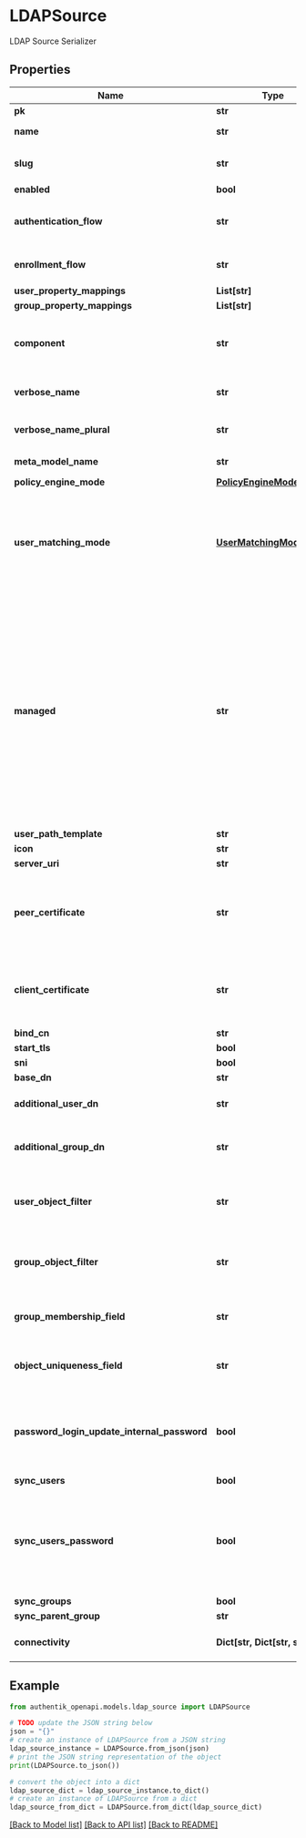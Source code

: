 # LDAPSource

LDAP Source Serializer

## Properties

Name | Type | Description | Notes
------------ | ------------- | ------------- | -------------
**pk** | **str** |  | [readonly] 
**name** | **str** | Source&#39;s display Name. | 
**slug** | **str** | Internal source name, used in URLs. | 
**enabled** | **bool** |  | [optional] 
**authentication_flow** | **str** | Flow to use when authenticating existing users. | [optional] 
**enrollment_flow** | **str** | Flow to use when enrolling new users. | [optional] 
**user_property_mappings** | **List[str]** |  | [optional] 
**group_property_mappings** | **List[str]** |  | [optional] 
**component** | **str** | Get object component so that we know how to edit the object | [readonly] 
**verbose_name** | **str** | Return object&#39;s verbose_name | [readonly] 
**verbose_name_plural** | **str** | Return object&#39;s plural verbose_name | [readonly] 
**meta_model_name** | **str** | Return internal model name | [readonly] 
**policy_engine_mode** | [**PolicyEngineMode**](PolicyEngineMode.md) |  | [optional] 
**user_matching_mode** | [**UserMatchingModeEnum**](UserMatchingModeEnum.md) | How the source determines if an existing user should be authenticated or a new user enrolled. | [optional] 
**managed** | **str** | Objects that are managed by authentik. These objects are created and updated automatically. This flag only indicates that an object can be overwritten by migrations. You can still modify the objects via the API, but expect changes to be overwritten in a later update. | [readonly] 
**user_path_template** | **str** |  | [optional] 
**icon** | **str** |  | [readonly] 
**server_uri** | **str** |  | 
**peer_certificate** | **str** | Optionally verify the LDAP Server&#39;s Certificate against the CA Chain in this keypair. | [optional] 
**client_certificate** | **str** | Client certificate to authenticate against the LDAP Server&#39;s Certificate. | [optional] 
**bind_cn** | **str** |  | [optional] 
**start_tls** | **bool** |  | [optional] 
**sni** | **bool** |  | [optional] 
**base_dn** | **str** |  | 
**additional_user_dn** | **str** | Prepended to Base DN for User-queries. | [optional] 
**additional_group_dn** | **str** | Prepended to Base DN for Group-queries. | [optional] 
**user_object_filter** | **str** | Consider Objects matching this filter to be Users. | [optional] 
**group_object_filter** | **str** | Consider Objects matching this filter to be Groups. | [optional] 
**group_membership_field** | **str** | Field which contains members of a group. | [optional] 
**object_uniqueness_field** | **str** | Field which contains a unique Identifier. | [optional] 
**password_login_update_internal_password** | **bool** | Update internal authentik password when login succeeds with LDAP | [optional] 
**sync_users** | **bool** |  | [optional] 
**sync_users_password** | **bool** | When a user changes their password, sync it back to LDAP. This can only be enabled on a single LDAP source. | [optional] 
**sync_groups** | **bool** |  | [optional] 
**sync_parent_group** | **str** |  | [optional] 
**connectivity** | **Dict[str, Dict[str, str]]** | Get cached source connectivity | [readonly] 

## Example

```python
from authentik_openapi.models.ldap_source import LDAPSource

# TODO update the JSON string below
json = "{}"
# create an instance of LDAPSource from a JSON string
ldap_source_instance = LDAPSource.from_json(json)
# print the JSON string representation of the object
print(LDAPSource.to_json())

# convert the object into a dict
ldap_source_dict = ldap_source_instance.to_dict()
# create an instance of LDAPSource from a dict
ldap_source_from_dict = LDAPSource.from_dict(ldap_source_dict)
```
[[Back to Model list]](../README.md#documentation-for-models) [[Back to API list]](../README.md#documentation-for-api-endpoints) [[Back to README]](../README.md)


